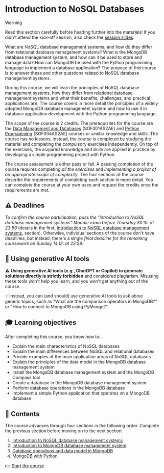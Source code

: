 # Introduction to NoSQL Databases

> [!WARNING]  
> Read this section carefully before heading further into the materials! If you didn't attend the kick-off session, also check the [session slides](./slides/introduction.pdf).

What are NoSQL database management systems, and how do they differ from relational database management systems? What is the MongoDB database management system, and how can it be used to store and manage data? How can MongoDB be used with the Python programming language to implement a database application? The purpose of this course is to answer these and other questions related to NoSQL database management systems.

During this course, we will learn the principles of NoSQL database management systems, how they differ from relational database management systems and what their benefits, challenges, and practical applications are. The course covers in more detail the principles of a widely adopted MongoDB database management system and how to use it in database application development with the Python programming language.

The scope of the course is 2 credits. The prerequisites for the course are the [Data Management and Databases](https://opinto-opas.haaga-helia.fi/course_unit/SOF001AS2AE) (SOF001AS2AE) and [Python Programming](https://opinto-opas.haaga-helia.fi/course_unit/SOF001AS2AE) (SOF004AS2AE) courses or similar knowledge and skills. The course has no lessons, instead, the course is completed by studying the material and completing the compulsory exercises independently. On top of the exercises, the acquired knowledge and skills are applied in practice by developing a simple programming project with Python.

The course assessment is either pass or fail. A passing completion of the course requires completing _all the exercises_ and _implementing a project of an appropriate scope of complexity_. The four sections of the course describe the requirements of completing each section in more detail. You can complete the course at your own pace and request the credits once the requirements are met.

## ⚠️ Deadlines

<!-- TODO -->
_To confirm the course participation, pass the "Introduction to NoSQL database management systems" Moodle exam before Thursday 30.10. at 23:59_ (details in the first, [Introduction to NoSQL database management systems](./material/1-nosql-introduction.md), section). Otherwise, individual sections of the course don't have deadlines, but instead, there's a single _final deadline for the remaining coursework on Sunday 14.12. at 23:59_.

## 🧠 Using generative AI tools

⚠️ **Using generative AI tools (e.g., ChatGPT or Copilot) to generate solutions directly is strictly forbidden** and considered plagiarism. Misusing these tools won't help you learn, and you won't get anything out of the course.

💡 Instead, you can (and should) use generative AI tools to ask about generic topics, such as "What are the comparison operators in MongoDB?" or "How to connect to MongoDB using PyMongo?".

## 🎓 Learning objectives

After completing this course, you know how to...

- Explain the main characteristics of NoSQL databases
- Explain the main differences between NoSQL and relational databases
- Provide examples of the main application areas of NoSQL databases
- Explain the principles of the data model in the MongoDB database management system
- Install the MongoDB database management system and the MongoDB Compass tool
- Create a database in the MongoDB database management system
- Perform database operations in the MongoDB database
- Implement a simple Python application that operates on a MongoDB database

## 📖 Contents

The course advances through four sections in the following order. Complete the previous section before moving on to the next section.

1. [Introduction to NoSQL database management systems](./material/1-nosql-introduction.md)
2. [Introduction to MongoDB database management system](./material/2-mongo-introduction.md)
3. [Database operations and data model in MongoDB](./material/3-mongo-operations.md)
4. [MongoDB with Python](./material/4-mongo-python.md)

👉 [Start the course](./material/1-nosql-introduction.md)

